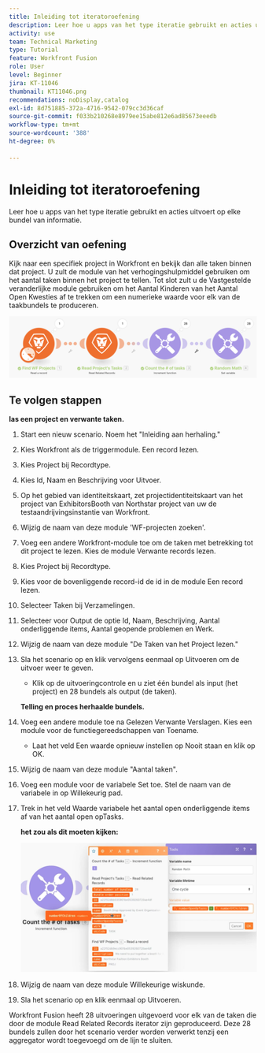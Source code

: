 ```yaml
---
title: Inleiding tot iteratoroefening
description: Leer hoe u apps van het type iteratie gebruikt en acties uitvoert op elke bundel van informatie.
activity: use
team: Technical Marketing
type: Tutorial
feature: Workfront Fusion
role: User
level: Beginner
jira: KT-11046
thumbnail: KT11046.png
recommendations: noDisplay,catalog
exl-id: 8d751885-372a-4716-9542-079cc3d36caf
source-git-commit: f033b210268e8979ee15abe812e6ad85673eeedb
workflow-type: tm+mt
source-wordcount: '388'
ht-degree: 0%

---
```


# Inleiding tot iteratoroefening

Leer hoe u apps van het type iteratie gebruikt en acties uitvoert op elke bundel van informatie.

## Overzicht van oefening

Kijk naar een specifiek project in Workfront en bekijk dan alle taken binnen dat project. U zult de module van het verhogingshulpmiddel gebruiken om het aantal taken binnen het project te tellen. Tot slot zult u de Vastgestelde veranderlijke module gebruiken om het Aantal Kinderen van het Aantal Open Kwesties af te trekken om een numerieke waarde voor elk van de taakbundels te produceren.

![ Inleiding aan iteratorBeeld 1 ](../12-exercises/assets/introduction-to-iterators-walkthrough-1.png)

## Te volgen stappen

**las een project en verwante taken.**

1. Start een nieuw scenario. Noem het &quot;Inleiding aan herhaling.&quot;
1. Kies Workfront als de triggermodule. Een record lezen.
1. Kies Project bij Recordtype.
1. Kies Id, Naam en Beschrijving voor Uitvoer.
1. Op het gebied van identiteitskaart, zet projectidentiteitskaart van het project van ExhibitorsBooth van Northstar project van uw de testaandrijvingsinstantie van Workfront.
1. Wijzig de naam van deze module &#39;WF-projecten zoeken&#39;.
1. Voeg een andere Workfront-module toe om de taken met betrekking tot dit project te lezen. Kies de module Verwante records lezen.
1. Kies Project bij Recordtype.
1. Kies voor de bovenliggende record-id de id in de module Een record lezen.
1. Selecteer Taken bij Verzamelingen.
1. Selecteer voor Output de optie Id, Naam, Beschrijving, Aantal onderliggende items, Aantal geopende problemen en Werk.
1. Wijzig de naam van deze module &quot;De Taken van het Project lezen.&quot;
1. Sla het scenario op en klik vervolgens eenmaal op Uitvoeren om de uitvoer weer te geven.

   + Klik op de uitvoeringcontrole en u ziet één bundel als input (het project) en 28 bundels als output (de taken).

   **Telling en proces herhaalde bundels.**

1. Voeg een andere module toe na Gelezen Verwante Verslagen. Kies een module voor de functiegereedschappen van Toename.

   + Laat het veld Een waarde opnieuw instellen op Nooit staan en klik op OK.

1. Wijzig de naam van deze module &quot;Aantal taken&quot;.
1. Voeg een module voor de variabele Set toe. Stel de naam van de variabele in op Willekeurig pad.
1. Trek in het veld Waarde variabele het aantal open onderliggende items af van het aantal open opTasks.

   **het zou als dit moeten kijken:**

   ![ Inleiding aan iteratorBeeld 2 ](../12-exercises/assets/introduction-to-iterators-walkthrough-2.png)

1. Wijzig de naam van deze module Willekeurige wiskunde.
1. Sla het scenario op en klik eenmaal op Uitvoeren.

Workfront Fusion heeft 28 uitvoeringen uitgevoerd voor elk van de taken die door de module Read Related Records iterator zijn geproduceerd. Deze 28 bundels zullen door het scenario verder worden verwerkt tenzij een aggregator wordt toegevoegd om de lijn te sluiten.
